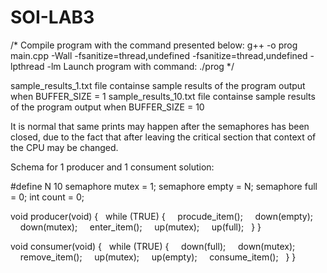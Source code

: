 # SOI-LAB3

/*
Compile program with the command presented below:
g++ -o prog main.cpp -Wall -fsanitize=thread,undefined -fsanitize=thread,undefined -lpthread -lm
Launch program with command:
./prog
*/

sample_results_1.txt file containse sample results of the program output when BUFFER_SIZE = 1
sample_results_10.txt file containse sample results of the program output when BUFFER_SIZE = 10

It is normal that same prints may happen after the semaphores has been closed, due to the fact that
after leaving the critical section that context of the CPU may be changed.

Schema for 1 producer and 1 consument solution:

#define N 10
semaphore mutex = 1;
semaphore empty = N;
semaphore full = 0;
int count = 0;

void producer(void) {
&nbsp;&nbsp;while (TRUE) {
&nbsp;&nbsp;&nbsp;&nbsp;procude_item();
&nbsp;&nbsp;&nbsp;&nbsp;down(empty);
&nbsp;&nbsp;&nbsp;&nbsp;down(mutex);
&nbsp;&nbsp;&nbsp;&nbsp;enter_item();
&nbsp;&nbsp;&nbsp;&nbsp;up(mutex);
&nbsp;&nbsp;&nbsp;&nbsp;up(full);
&nbsp;&nbsp;}
}

void consumer(void) {
&nbsp;&nbsp;while (TRUE) {
&nbsp;&nbsp;&nbsp;&nbsp;down(full);
&nbsp;&nbsp;&nbsp;&nbsp;down(mutex);
&nbsp;&nbsp;&nbsp;&nbsp;remove_item();
&nbsp;&nbsp;&nbsp;&nbsp;up(mutex);
&nbsp;&nbsp;&nbsp;&nbsp;up(empty);
&nbsp;&nbsp;&nbsp;&nbsp;consume_item();
&nbsp;&nbsp;}
}
